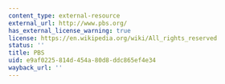 ```yaml
---
content_type: external-resource
external_url: http://www.pbs.org/
has_external_license_warning: true
license: https://en.wikipedia.org/wiki/All_rights_reserved
status: ''
title: PBS
uid: e9af0225-814d-454a-80d8-ddc865ef4e34
wayback_url: ''
---
```

